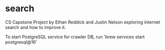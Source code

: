 # search
CS Capstone Project by Ethan Reddick and Justin Nelson exploring internet search and how to improve it.


To start PostgreSQL service for crawler DB, run 'brew services start postgresql@16'
